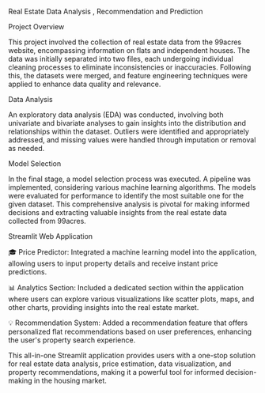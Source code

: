 Real Estate Data Analysis , Recommendation and Prediction

Project Overview

This project involved the collection of real estate data from the 99acres website, encompassing information on flats and independent houses. The data was initially separated into two files, each undergoing individual cleaning processes to eliminate inconsistencies or inaccuracies. Following this, the datasets were merged, and feature engineering techniques were applied to enhance data quality and relevance.

Data Analysis

An exploratory data analysis (EDA) was conducted, involving both univariate and bivariate analyses to gain insights into the distribution and relationships within the dataset. Outliers were identified and appropriately addressed, and missing values were handled through imputation or removal as needed.

Model Selection

In the final stage, a model selection process was executed. A pipeline was implemented, considering various machine learning algorithms. The models were evaluated for performance to identify the most suitable one for the given dataset. This comprehensive analysis is pivotal for making informed decisions and extracting valuable insights from the real estate data collected from 99acres.

Streamlit Web Application

🎓 Price Predictor: Integrated a machine learning model into the application, allowing users to input property details and receive instant price predictions.

📊 Analytics Section: Included a dedicated section within the application where users can explore various visualizations like scatter plots, maps, and other charts, providing insights into the real estate market.

💡 Recommendation System: Added a recommendation feature that offers personalized flat recommendations based on user preferences, enhancing the user's property search experience.

This all-in-one Streamlit application provides users with a one-stop solution for real estate data analysis, price estimation, data visualization, and property recommendations, making it a powerful tool for informed decision-making in the housing market.
